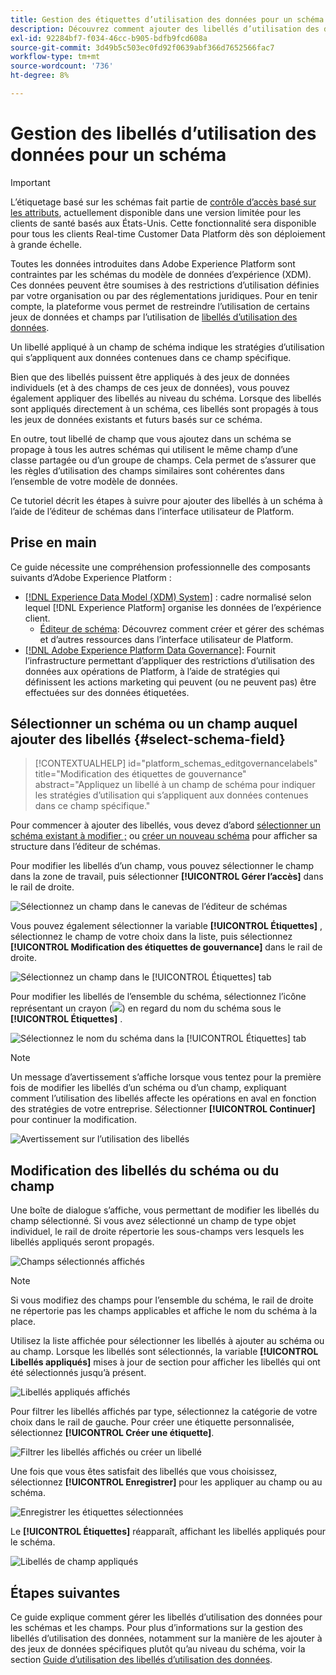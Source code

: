 ```yaml
---
title: Gestion des étiquettes d’utilisation des données pour un schéma
description: Découvrez comment ajouter des libellés d’utilisation des données aux champs de schéma du modèle de données d’expérience (XDM) dans l’interface utilisateur de Adobe Experience Platform.
exl-id: 92284bf7-f034-46cc-b905-bdfb9fcd608a
source-git-commit: 3d49b5c503ec0fd92f0639abf366d7652566fac7
workflow-type: tm+mt
source-wordcount: '736'
ht-degree: 8%

---
```


# Gestion des libellés d’utilisation des données pour un schéma

>[!IMPORTANT]
>
>L’étiquetage basé sur les schémas fait partie de [contrôle d’accès basé sur les attributs](../../access-control/abac/overview.md), actuellement disponible dans une version limitée pour les clients de santé basés aux États-Unis. Cette fonctionnalité sera disponible pour tous les clients Real-time Customer Data Platform dès son déploiement à grande échelle.

Toutes les données introduites dans Adobe Experience Platform sont contraintes par les schémas du modèle de données d’expérience (XDM). Ces données peuvent être soumises à des restrictions d’utilisation définies par votre organisation ou par des réglementations juridiques. Pour en tenir compte, la plateforme vous permet de restreindre l’utilisation de certains jeux de données et champs par l’utilisation de [libellés d’utilisation des données](../../data-governance/labels/overview.md).

Un libellé appliqué à un champ de schéma indique les stratégies d’utilisation qui s’appliquent aux données contenues dans ce champ spécifique.

Bien que des libellés puissent être appliqués à des jeux de données individuels (et à des champs de ces jeux de données), vous pouvez également appliquer des libellés au niveau du schéma. Lorsque des libellés sont appliqués directement à un schéma, ces libellés sont propagés à tous les jeux de données existants et futurs basés sur ce schéma.

En outre, tout libellé de champ que vous ajoutez dans un schéma se propage à tous les autres schémas qui utilisent le même champ d’une classe partagée ou d’un groupe de champs. Cela permet de s’assurer que les règles d’utilisation des champs similaires sont cohérentes dans l’ensemble de votre modèle de données.

Ce tutoriel décrit les étapes à suivre pour ajouter des libellés à un schéma à l’aide de l’éditeur de schémas dans l’interface utilisateur de Platform.

## Prise en main

Ce guide nécessite une compréhension professionnelle des composants suivants d’Adobe Experience Platform :

* [[!DNL Experience Data Model (XDM) System]](../home.md) : cadre normalisé selon lequel [!DNL Experience Platform] organise les données de l’expérience client.
   * [Éditeur de schéma](../ui/overview.md): Découvrez comment créer et gérer des schémas et d’autres ressources dans l’interface utilisateur de Platform.
* [[!DNL Adobe Experience Platform Data Governance]](../../data-governance/home.md): Fournit l’infrastructure permettant d’appliquer des restrictions d’utilisation des données aux opérations de Platform, à l’aide de stratégies qui définissent les actions marketing qui peuvent (ou ne peuvent pas) être effectuées sur des données étiquetées.

## Sélectionner un schéma ou un champ auquel ajouter des libellés {#select-schema-field}

>[!CONTEXTUALHELP]
>id="platform_schemas_editgovernancelabels"
>title="Modification des étiquettes de gouvernance"
>abstract="Appliquez un libellé à un champ de schéma pour indiquer les stratégies d’utilisation qui s’appliquent aux données contenues dans ce champ spécifique."

Pour commencer à ajouter des libellés, vous devez d’abord [sélectionner un schéma existant à modifier ;](../ui/resources/schemas.md#edit) ou [créer un nouveau schéma](../ui/resources/schemas.md#create) pour afficher sa structure dans l’éditeur de schémas.

Pour modifier les libellés d’un champ, vous pouvez sélectionner le champ dans la zone de travail, puis sélectionner **[!UICONTROL Gérer l’accès]** dans le rail de droite.

![Sélectionnez un champ dans le canevas de l’éditeur de schémas](../images/tutorials/labels/manage-access.png)

Vous pouvez également sélectionner la variable **[!UICONTROL Étiquettes]** , sélectionnez le champ de votre choix dans la liste, puis sélectionnez **[!UICONTROL Modification des étiquettes de gouvernance]** dans le rail de droite.

![Sélectionnez un champ dans le [!UICONTROL Étiquettes] tab](../images/tutorials/labels/select-field-on-labels-tab.png)

Pour modifier les libellés de l’ensemble du schéma, sélectionnez l’icône représentant un crayon (![](../images/tutorials/labels/pencil-icon.png)) en regard du nom du schéma sous le **[!UICONTROL Étiquettes]** .

![Sélectionnez le nom du schéma dans la [!UICONTROL Étiquettes] tab](../images/tutorials/labels/select-schema-on-labels-tab.png)

>[!NOTE]
>
>Un message d’avertissement s’affiche lorsque vous tentez pour la première fois de modifier les libellés d’un schéma ou d’un champ, expliquant comment l’utilisation des libellés affecte les opérations en aval en fonction des stratégies de votre entreprise. Sélectionner **[!UICONTROL Continuer]** pour continuer la modification.
>
>![Avertissement sur l’utilisation des libellés](../images/tutorials/labels/disclaimer.png)

## Modification des libellés du schéma ou du champ

Une boîte de dialogue s’affiche, vous permettant de modifier les libellés du champ sélectionné. Si vous avez sélectionné un champ de type objet individuel, le rail de droite répertorie les sous-champs vers lesquels les libellés appliqués seront propagés.

![Champs sélectionnés affichés](../images/tutorials/labels/edit-labels.png)

>[!NOTE]
>
>Si vous modifiez des champs pour l’ensemble du schéma, le rail de droite ne répertorie pas les champs applicables et affiche le nom du schéma à la place.

Utilisez la liste affichée pour sélectionner les libellés à ajouter au schéma ou au champ. Lorsque les libellés sont sélectionnés, la variable **[!UICONTROL Libellés appliqués]** mises à jour de section pour afficher les libellés qui ont été sélectionnés jusqu’à présent.

![Libellés appliqués affichés](../images/tutorials/labels/applied-labels.png)

Pour filtrer les libellés affichés par type, sélectionnez la catégorie de votre choix dans le rail de gauche. Pour créer une étiquette personnalisée, sélectionnez **[!UICONTROL Créer une étiquette]**.

![Filtrer les libellés affichés ou créer un libellé](../images/tutorials/labels/filter-and-create-custom.png)

Une fois que vous êtes satisfait des libellés que vous choisissez, sélectionnez **[!UICONTROL Enregistrer]** pour les appliquer au champ ou au schéma.

![Enregistrer les étiquettes sélectionnées](../images/tutorials/labels/save-labels.png)

Le **[!UICONTROL Étiquettes]** réapparaît, affichant les libellés appliqués pour le schéma.

![Libellés de champ appliqués](../images/tutorials/labels/field-labels-added.png)

## Étapes suivantes

Ce guide explique comment gérer les libellés d’utilisation des données pour les schémas et les champs. Pour plus d’informations sur la gestion des libellés d’utilisation des données, notamment sur la manière de les ajouter à des jeux de données spécifiques plutôt qu’au niveau du schéma, voir la section [Guide d’utilisation des libellés d’utilisation des données](../../data-governance/labels/user-guide.md).
